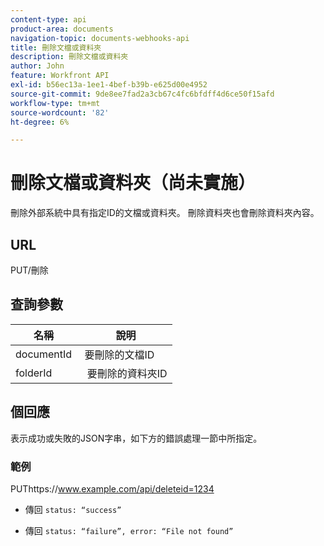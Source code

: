 ```yaml
---
content-type: api
product-area: documents
navigation-topic: documents-webhooks-api
title: 刪除文檔或資料夾
description: 刪除文檔或資料夾
author: John
feature: Workfront API
exl-id: b56ec13a-1ee1-4bef-b39b-e625d00e4952
source-git-commit: 9de8ee7fad2a3cb67c4fc6bfdff4d6ce50f15afd
workflow-type: tm+mt
source-wordcount: '82'
ht-degree: 6%

---
```



# 刪除文檔或資料夾（尚未實施）

刪除外部系統中具有指定ID的文檔或資料夾。 刪除資料夾也會刪除資料夾內容。

## URL

PUT/刪除

## 查詢參數

| 名稱  | 說明 |
|---|---|
| documentId  | 要刪除的文檔ID |
| folderId  |  要刪除的資料夾ID |



## 個回應

表示成功或失敗的JSON字串，如下方的錯誤處理一節中所指定。

### 範例

PUThttps://www.example.com/api/deleteid=1234
* 傳回 `status: “success”`

* 傳回 `status: “failure”, error: “File not found”`
